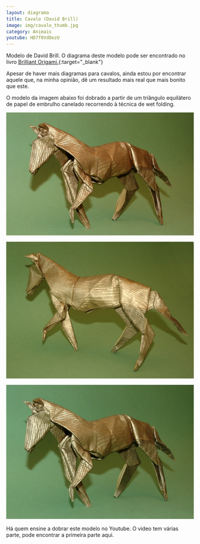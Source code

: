```yaml
---
layout: diagrama
title: Cavalo (David Brill)
image: img/cavalo_thumb.jpg
category: Animais
youtube: HD7f0VdOezU
---
```


Modelo de David Brill. O diagrama deste modelo pode ser encontrado no livro [Brilliant Origami.](https://www.amazon.co.uk/Brilliant-Origami-Collection-Original-Designs/dp/0870408968/ref=as_li_ss_tl?s=books&ie=UTF8&qid=1522480701&sr=1-10&keywords=david+brill&linkCode=ll1&tag=dobrarpapel-21&linkId=d81e37feab0fd392f8df746ba484c69e){:target="_blank"} 

Apesar de haver mais diagramas para cavalos, ainda estou por encontrar aquele que, na minha opinião, dê um resultado mais real que mais bonito que este.

O modelo da imagem abaixo foi dobrado a partir de um triângulo equilátero de papel de embrulho canelado recorrendo à técnica de wet folding.

![Cavalo](../img/cavalo.jpg)

![Cavalo](../img/cavalo2.jpg)

![Cavalo](../img/cavalo3.jpg)

Há quem ensine a dobrar este modelo no Youtube. O video tem várias parte, pode encontrar a primeira parte aqui.